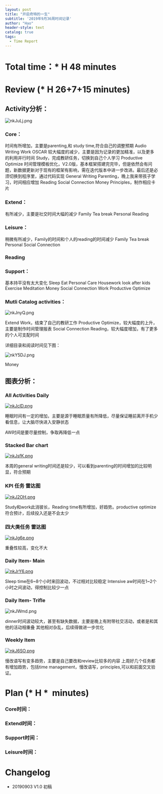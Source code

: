 ```yaml
---
layout: post
title: "开启奇特的一生"
subtitle: '2019年9月36周时间记录'
author: "Hao"
header-style: text
catalog: true
tags:
  - Time Report
---
```




# Total time：* H 48 minutes

# Review (* H 26+7+15 minutes)

## Activity分析：

![nkJuLj.png](https://s2.ax1x.com/2019/09/03/nkJuLj.png)



### Core：

时间有所增加，主要是parenting,和 study time,符合自己的调整预期
Audio Writing
Work
OSCAR 较大幅度的减少，主要是因为记录的更加精准，以及更多的利用并行时间
Study，完成教研任务，切换到自己个人学习
Productive Optimize 时间管理模板优化，V2.0版，基本框架搭建完完毕，但是依然会有问题，新数据更新对于现有的框架有影响，需在迭代版本中进一步改进。最后还是必须切换到程序里，通过代码实现
General Writing
Parenting，晚上我来带孩子学习，时间相应增加
Reading
Social Connection
Money
Principles，制作相应卡片

### Extend：

有所减少，主要是社交时间大幅的减少
Family
Tea break
Personal
Reading



### Leisure：

稍微有所减少，Family的时间和个人的reading的时间减少
Family
Tea break
Personal
Social Connection

### Reading

### Support：

基本持平没有太大变化
Sleep
Eat
Personal Care
Housework
look after kids
Exercise
Meditation
Money
Social Connection
Work
Productive Optimize

### Mutli Catalog activities：

![nkJnyQ.png](https://s2.ax1x.com/2019/09/03/nkJnyQ.png)



Extend
Work，结束了自己的教研工作
Productive Optimize，较大幅度的上升，主要是制作时间管理报表
Social Connection
Reading，较大幅度增加，有了更多的个人可支配时间

详细目录和阅读时间见下图：

![nkY5DJ.png](https://s2.ax1x.com/2019/09/03/nkY5DJ.png)



Money



## 图表分析：

### All Activities Daily



[![nkJclD.png](https://s2.ax1x.com/2019/09/03/nkJclD.png)](https://imgchr.com/i/nkJclD)



睡眠时间有一定的增加，主要是源于睡眠质量有所降低，尽量保证睡前离开手机少看信息，让大脑尽快进入安静状态

AW时间是要尽量控制，争取再降低一点

### Stacked Bar chart

[![nkJsfK.png](https://s2.ax1x.com/2019/09/03/nkJsfK.png)](https://imgchr.com/i/nkJsfK)



本周的general writing时间还是较少，可以看到parenting的时间增加的比较明显，符合预期

### KPI 任务 雷达图



[![nkJ2OH.png](https://s2.ax1x.com/2019/09/03/nkJ2OH.png)](https://imgchr.com/i/nkJ2OH)



Study和work此消彼长，Reading time有所增加，好趋势。productive optimize符合预计，后续投入还是不会太少

### 四大类任务 雷达图

[![nkJg6e.png](https://s2.ax1x.com/2019/09/03/nkJg6e.png)](https://imgchr.com/i/nkJg6e)



重叠性较高，变化不大

### Daily Item- Main



[![nkJrY6.png](https://s2.ax1x.com/2019/09/03/nkJrY6.png)](https://imgchr.com/i/nkJrY6)



Sleep time在6~8个小时来回波动，不过相对比较稳定
Intensive aw时间在1~2个小时之间波动，得控制比较少一点



### Daily Item- Trifle



![nkJWmd.png](https://s2.ax1x.com/2019/09/03/nkJWmd.png)



dinner时间波动较大，甚至有缺失数据，主要是晚上有附带社交活动，或者是和其他的活动相重叠
其他相对杂乱，后续得做进一步优化



### Weekly Item

[![nkJ6SO.png](https://s2.ax1x.com/2019/09/03/nkJ6SO.png)](https://imgchr.com/i/nkJ6SO)



慢改语写有变多趋势，主要是自己要改和review比较多的内容
上周好几个任务都有增加趋势，包括time management，慢改语写，principles,可以和前面交叉验证。

# Plan (* H *  minutes)

### Core时间：

### Extend时间：

### Support时间：

### Leisure时间：

# Changelog

- 20190903 V1.0 初稿